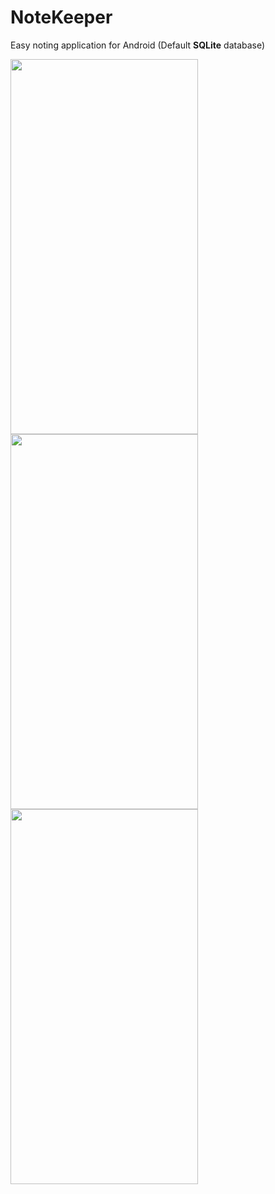 # NoteKeeper
Easy noting application for Android (Default **SQLite** database)

<img src="https://i.imgur.com/uIaCQNe.png" width="300" height="600" />
<img src="https://i.imgur.com/qJvZZrg.png" width="300" height="600" />
<img src="https://i.imgur.com/gXZa808.png" width="300" height="600" />

